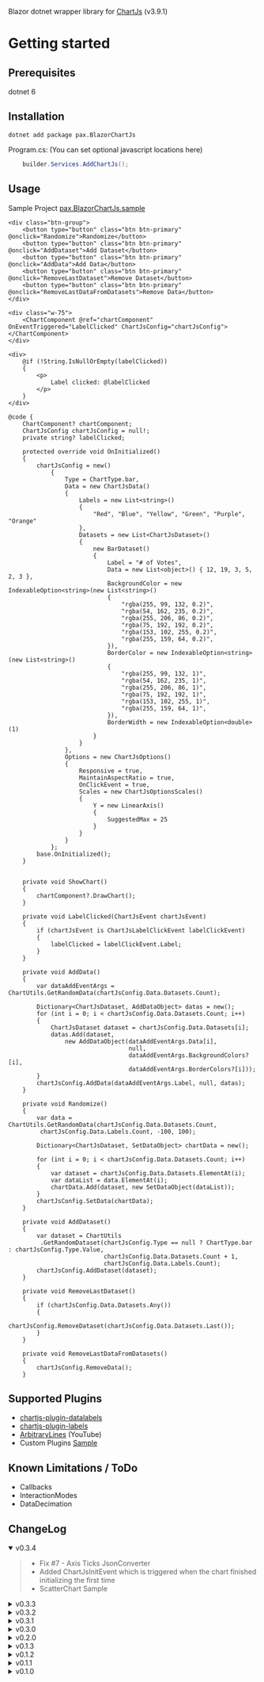
Blazor dotnet wrapper library for [ChartJs](https://github.com/chartjs/Chart.js) (v3.9.1)

# Getting started
## Prerequisites
dotnet 6
## Installation

```
dotnet add package pax.BlazorChartJs
```

Program.cs: (You can set optional javascript locations here)
``` cs
    builder.Services.AddChartJs();
```

## Usage

Sample Project [pax.BlazorChartJs.sample](https://github.com/ipax77/pax.BlazorChartJs/tree/master/src/pax.BlazorChartJs.sample)

```razor
<div class="btn-group">
    <button type="button" class="btn btn-primary" @onclick="Randomize">Randomize</button>
    <button type="button" class="btn btn-primary" @onclick="AddDataset">Add Dataset</button>
    <button type="button" class="btn btn-primary" @onclick="AddData">Add Data</button>
    <button type="button" class="btn btn-primary" @onclick="RemoveLastDataset">Remove Dataset</button>
    <button type="button" class="btn btn-primary" @onclick="RemoveLastDataFromDatasets">Remove Data</button>
</div>

<div class="w-75">
    <ChartComponent @ref="chartComponent" OnEventTriggered="LabelClicked" ChartJsConfig="chartJsConfig"></ChartComponent>
</div>

<div>
    @if (!String.IsNullOrEmpty(labelClicked))
    {
        <p>
            Label clicked: @labelClicked
        </p>
    }
</div>

@code {
    ChartComponent? chartComponent;
    ChartJsConfig chartJsConfig = null!;
    private string? labelClicked;

    protected override void OnInitialized()
    {
        chartJsConfig = new()
            {
                Type = ChartType.bar,
                Data = new ChartJsData()
                {
                    Labels = new List<string>()
                    {
                        "Red", "Blue", "Yellow", "Green", "Purple", "Orange"
                    },
                    Datasets = new List<ChartJsDataset>()
                    {
                        new BarDataset()
                        {
                            Label = "# of Votes",
                            Data = new List<object>() { 12, 19, 3, 5, 2, 3 },
                            BackgroundColor = new IndexableOption<string>(new List<string>()
                            {
                                "rgba(255, 99, 132, 0.2)",
                                "rgba(54, 162, 235, 0.2)",
                                "rgba(255, 206, 86, 0.2)",
                                "rgba(75, 192, 192, 0.2)",
                                "rgba(153, 102, 255, 0.2)",
                                "rgba(255, 159, 64, 0.2)",
                            }),
                            BorderColor = new IndexableOption<string>(new List<string>()
                            {
                                "rgba(255, 99, 132, 1)",
                                "rgba(54, 162, 235, 1)",
                                "rgba(255, 206, 86, 1)",
                                "rgba(75, 192, 192, 1)",
                                "rgba(153, 102, 255, 1)",
                                "rgba(255, 159, 64, 1)",
                            }),
                            BorderWidth = new IndexableOption<double>(1)
                        }
                    }
                },
                Options = new ChartJsOptions()
                {
                    Responsive = true,
                    MaintainAspectRatio = true,
                    OnClickEvent = true,
                    Scales = new ChartJsOptionsScales()
                    {
                        Y = new LinearAxis()
                        {
                            SuggestedMax = 25
                        }
                    }
                }
            };
        base.OnInitialized();
    }


    private void ShowChart()
    {
        chartComponent?.DrawChart();
    }

    private void LabelClicked(ChartJsEvent chartJsEvent)
    {
        if (chartJsEvent is ChartJsLabelClickEvent labelClickEvent)
        {
            labelClicked = labelClickEvent.Label;
        }
    }

    private void AddData()
    {
        var dataAddEventArgs = ChartUtils.GetRandomData(chartJsConfig.Data.Datasets.Count);

        Dictionary<ChartJsDataset, AddDataObject> datas = new();
        for (int i = 0; i < chartJsConfig.Data.Datasets.Count; i++)
        {
            ChartJsDataset dataset = chartJsConfig.Data.Datasets[i];
            datas.Add(dataset,
                new AddDataObject(dataAddEventArgs.Data[i],
                                  null,
                                  dataAddEventArgs.BackgroundColors?[i],
                                  dataAddEventArgs.BorderColors?[i]));
        }
        chartJsConfig.AddData(dataAddEventArgs.Label, null, datas);
    }

    private void Randomize()
    {
        var data = ChartUtils.GetRandomData(chartJsConfig.Data.Datasets.Count,
         chartJsConfig.Data.Labels.Count, -100, 100);

        Dictionary<ChartJsDataset, SetDataObject> chartData = new();

        for (int i = 0; i < chartJsConfig.Data.Datasets.Count; i++)
        {
            var dataset = chartJsConfig.Data.Datasets.ElementAt(i);
            var dataList = data.ElementAt(i);
            chartData.Add(dataset, new SetDataObject(dataList));
        }
        chartJsConfig.SetData(chartData);
    }

    private void AddDataset()
    {
        var dataset = ChartUtils
         .GetRandomDataset(chartJsConfig.Type == null ? ChartType.bar : chartJsConfig.Type.Value,
                           chartJsConfig.Data.Datasets.Count + 1,
                           chartJsConfig.Data.Labels.Count);
        chartJsConfig.AddDataset(dataset);
    }

    private void RemoveLastDataset()
    {
        if (chartJsConfig.Data.Datasets.Any())
        {
            chartJsConfig.RemoveDataset(chartJsConfig.Data.Datasets.Last());
        }
    }

    private void RemoveLastDataFromDatasets()
    {
        chartJsConfig.RemoveData();
    }
```
## Supported Plugins
* [chartjs-plugin-datalabels](https://github.com/chartjs/chartjs-plugin-datalabels)
* [chartjs-plugin-labels](https://github.com/DavideViolante/chartjs-plugin-labels)
* [ArbitraryLines](https://www.youtube.com/watch?v=7ZZ_XfaJQbM&t=379s) (YouTube)
* Custom Plugins [Sample](https://github.com/ipax77/pax.BlazorChartJs/blob/master/src/pax.BlazorChartJs.sample/Pages/CustomPlugin.razor)

## Known Limitations / ToDo

* Callbacks
* InteractionModes
* DataDecimation

## ChangeLog

<details open="open"><summary>v0.3.4</summary>

>- Fix #7 - Axis Ticks JsonConverter
>- Added ChartJsInitEvent which is triggered when the chart finished initializing the first time
>- ScatterChart Sample 

</details>

<details><summary>v0.3.3</summary>

>- Fix #6
>- chartComponent.UpdateChartDatasets removed - use chartConfig.SetDatasets() instead
>- Added Hidden option for Datasets

</details>

<details><summary>v0.3.2</summary>

>- Chart update refactoring - Breaking Changes!
>- Chart events refactoring - Breaking Changes!
>- Typescript
>- NuGet udpates

</details>

<details><summary>v0.3.1</summary>

>- Time Scale Chart
>- Optional javascript location options
>- ChartJs API calls
>- bugfixes
>- refactoring

</details>

<details><summary>v0.3.0</summary>

>- IndexableOption - Breaking Change!

</details>

<details><summary>v0.2.0</summary>

>- Events
>- Custom Plugin Sample
>- ChartJs API calls

</details>

<details><summary>v0.1.3</summary>

>- Nuget Package

</details>

<details><summary>v0.1.2</summary>

>- RadarChart

</details>


<details><summary>v0.1.1</summary>

>- Readme

</details>

<details><summary>v0.1.0</summary>

>- Init

</details>
